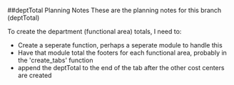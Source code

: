 ##deptTotal Planning Notes
These are the planning notes for this branch (deptTotal)

To create the department (functional area) totals, I need to:

-  Create a seperate function, perhaps a seperate module to handle this
-  Have that module total the footers for each functional area, probably in the 'create_tabs' function
-  append the deptTotal to the end of the tab after the other cost centers are created
